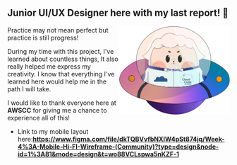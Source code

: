 ## Junior UI/UX Designer here with my last report! 💖

<img align="right" width="250px" src="../../assets/alf/alf-ufo.png">

Practice may not mean perfect but practice is still progress!

During my time with this project, I've learned about countless things, It also really helped me express my creativity. I know that everything I've learned here would help me in the path I will take. 

I would like to thank everyone here at **AWSCC** for giving me a chance to experience all of this!

- Link to my mobile layout here:**https://www.figma.com/file/dkTQBVvfbNXIW4pSt874jq/Week-4%3A-Mobile-Hi-FI-Wireframe-(Community)?type=design&node-id=1%3A81&mode=design&t=wo88VCLspwa5nKZF-1**

